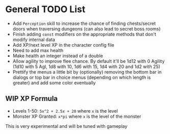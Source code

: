 # General TODO List
* Add `Perception` skill to increase the chance of finding chests/secret doors when traversing dungeons (can also lead to secret boss rooms)
* Finish adding `const` modifiers on the appropriate methods that don't modify internal data
* Add XP/next level XP in the character config file
* Need to add max health
* Make health an integer instead of a double
* Allow agility to improve flee chance. By default it'll be 1d12 with 0 Agility (1d10 with 5 Agl, 1d8 with 10, 1d6 with 15, 1d4 with 20 and 1d2 with 25)
* Prettify the menus a little bit by (optionally) removing the bottom bar in dialogs or top bar in choice menus (depending on which length is greater) and add some color eventually

## WIP XP Formula
* Levels 1-50: `5x^2 + 2.5x + 20` where `x` is the level
* Monster XP Granted: `x*pi` where `x` is the level of the monster

This is very experimental and will be tuned with gameplay
